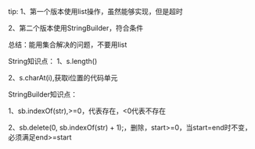 tip:
  1、第一个版本使用list操作，虽然能够实现，但是超时 
  
  2、第二个版本使用StringBuilder，符合条件
   
  总结：能用集合解决的问题，不要用list
  
  
String知识点：
  1、s.length() 
  
  2、s.charAt(i),获取i位置的代码单元 
  
  
StringBuilder知识点： 

  1、sb.indexOf(str),>=0，代表存在，<0代表不存在 
  
  2、sb.delete(0, sb.indexOf(str) + 1);，删除，start>=0，当start=end时不变，必须满足end>=start
